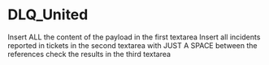 # DLQ_United

Insert ALL the content of the payload in the first textarea
Insert all incidents reported in tickets in the second textarea with JUST A SPACE between the references
check the results in the third textarea
